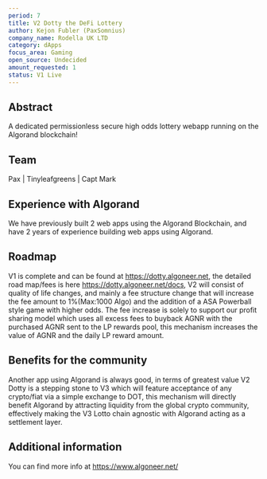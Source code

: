 ```yaml
---
period: 7
title: V2 Dotty the DeFi Lottery
author: Kejon Fubler (PaxSomnius)
company_name: Rodella UK LTD
category: dApps
focus_area: Gaming
open_source: Undecided
amount_requested: 1
status: V1 Live
---
```


## Abstract
A dedicated permissionless secure high odds lottery webapp running on the Algorand blockchain!

## Team
Pax | Tinyleafgreens | Capt Mark

## Experience with Algorand
We have previously built 2 web apps using the Algorand Blockchain, and have 2 years of experience building web apps using Algorand.

## Roadmap
V1 is complete and can be found at https://dotty.algoneer.net, the detailed road map/fees is here https://dotty.algoneer.net/docs, V2 will consist of quality of life changes, and mainly a fee structure change that will increase the fee amount to 1%(Max:1000 Algo) and the addition of a ASA Powerball style game with higher odds. The fee increase is solely to support our profit sharing model which uses all excess fees to buyback AGNR with the purchased AGNR sent to the LP rewards pool, this mechanism increases the value of AGNR and the daily LP reward amount.

## Benefits for the community
Another app using Algorand is always good, in terms of greatest value V2 Dotty is a stepping stone to V3 which will feature acceptance of any crypto/fiat via a simple exchange to DOT, this mechanism will directly benefit Algorand by attracting liquidity from the global crypto community, effectively making the V3 Lotto chain agnostic with Algorand acting as a settlement layer.

## Additional information
You can find more info at https://www.algoneer.net/